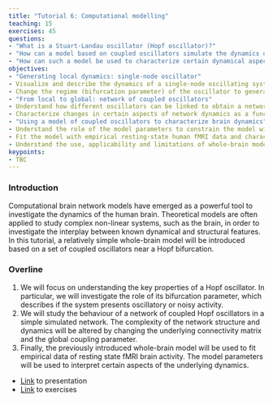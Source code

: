 ```yaml
---
title: "Tutorial 6: Computational modelling"
teaching: 15
exercises: 45
questions:
- "What is a Stuart-Landau oscillator (Hopf oscillator)?"
- "How can a model based on coupled oscillators simulate the dynamics of a simple network?"
- "How can such a model be used to characterize certain dynamical aspects of brain activity?"
objectives:
- "Generating local dynamics: single-node oscillator"
- Visualize and describe the dynamics of a single-node oscillating system near a Hopf bifurcation.
- Change the regime (bifurcation parameter) of the oscillator to generate different local dynamics.
- "From local to global: network of coupled oscillators"
- Understand how different oscillators can be linked to obtain a network of coupled oscillators and simulate data.
- Characterize changes in certain aspects of network dynamics as a function of different model parameters (coupling parameter, connectome).
- "Using a model of coupled oscillators to characterize brain dynamics"
- Understand the role of the model parameters to constrain the model with real data.
- Fit the model with empirical resting-state human fMRI data and characterize certain aspects of brain activity.
- Understand the use, applicability and limitations of whole-brain models.
keypoints:
- TBC
---
```

### Introduction

Computational brain network models have emerged as a powerful tool to investigate the dynamics of the human brain. Theoretical models are often applied to study complex non-linear systems, such as the brain, in order to investigate the interplay between known dynamical and structural features. In this tutorial, a relatively simple whole-brain model will be introduced based on a set of coupled oscillators near a Hopf bifurcation.

### Overline
1. We will focus on understanding the key properties of a Hopf oscillator. In particular, we will investigate the role of its bifurcation parameter, which describes if the system presents oscillatory or noisy activity.
2. We will study the behaviour of a network of coupled Hopf oscillators in a simple simulated network. The complexity of the network structure and dynamics will be altered by changing the underlying connectivity matrix and the global coupling parameter.
3. Finally, the previously introduced whole-brain model will be used to fit empirical data of resting state fMRI brain activity. The model parameters will be used to interpret certain aspects of the underlying dynamics.

- [Link](../presentations/tutorial06/Summer_school_Sinergia_tutorial_6.pdf) to presentation
- [Link](../presentations/tutorial06) to exercises
